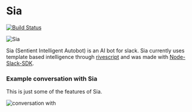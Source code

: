 # Sia
[![Build Status](https://travis-ci.org/josephrexme/sia.svg?branch=master)](https://travis-ci.org/josephrexme/sia)

![Sia](https://cdn.rawgit.com/josephrexme/sia/7aaa9f8b/data/Sia.jpg)

Sia (Sentient Intelligent Autobot) is an AI bot for slack. Sia currently uses template based intelligence through [rivescript][1] and was made with [Node-Slack-SDK][2].

### Example conversation with Sia
This is just some of the features of Sia.

![conversation with](https://cdn.rawgit.com/josephrexme/sia/7aaa9f8b/data/conversation.jpg)

[1]: https://www.rivescript.com
[2]: https://github.com/slackapi/node-slack-sdk
